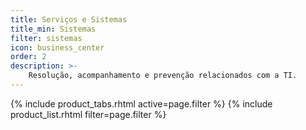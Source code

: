 ```yaml
---
title: Serviços e Sistemas
title_min: Sistemas
filter: sistemas
icon: business_center
order: 2
description: >-
    Resolução, acompanhamento e prevenção relacionados com a TI.
---
```


{% include product_tabs.rhtml active=page.filter %}
{% include product_list.rhtml filter=page.filter %}